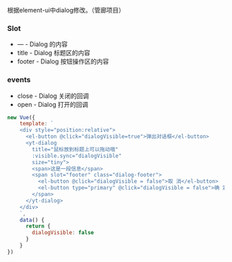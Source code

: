 根据element-ui中dialog修改。（管廊项目）
### Slot

* —	-    Dialog 的内容
* title -	Dialog 标题区的内容
* footer -	Dialog 按钮操作区的内容

### events
* close -   Dialog 关闭的回调
* open  -   Dialog 打开的回调
```js
new Vue({
    template: `
    <div style="position:relative">
      <el-button @click="dialogVisible=true">弹出对话框</el-button>
      <yt-dialog
        title="鼠标放到标题上可以拖动哦"
        :visible.sync="dialogVisible"
        size="tiny">
        <span>这是一段信息</span>
        <span slot="footer" class="dialog-footer">
          <el-button @click="dialogVisible = false">取 消</el-button>
          <el-button type="primary" @click="dialogVisible = false">确 定</el-button>
        </span>
      </yt-dialog>
    </div>
    `,
    data() {
      return {
        dialogVisible: false
      }
    }
})
```